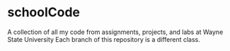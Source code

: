 # schoolCode
A collection of all my code from assignments, projects, and labs at Wayne State University
Each branch of this repository is a different class.
